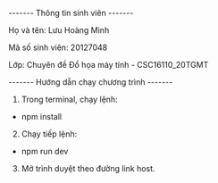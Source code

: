 ------- Thông tin sinh viên -------

Họ và tên: Lưu Hoàng Minh

Mã số sinh viên: 20127048

Lớp: Chuyên đề Đồ họa máy tính - CSC16110_20TGMT

------- Hướng dẫn chạy chương trình -------

1. Trong terminal, chạy lệnh:

- npm install

2. Chạy tiếp lệnh:

- npm run dev

3. Mở trình duyệt theo đường link host.